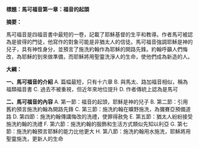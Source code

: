 **標題：馬可福音第一章：福音的起頭**

**摘要：**

馬可福音是四福音書中最短的一卷，記載了耶穌基督的生平和教導。作者馬可被認為是彼得的門徒，他寫作的對象可能是非猶太人的信徒。馬可福音強調耶穌是神的兒子，具有神性身分，並預言了施洗約翰作為耶穌的開路先鋒。約翰呼籲人們悔改，為耶穌的到來做準備，而耶穌將用聖靈洗淨人的生命，使他們成為新造的人。

**大綱：**

**一、馬可福音的介紹**
    A. 篇幅最短，只有十六章
    B. 與馬太、路加福音相似，稱為福類福音書
    C. 過去不被重視，但近年來地位提升
    D. 作者傳統上認為是馬可

**二、馬可福音的內容**
    A. 第一節：福音的起頭，耶穌是神的兒子
    B. 第二節：引用舊約預言施洗約翰為開路先鋒
    C. 第三節：施洗約翰在曠野施洗，為彌賽亞預備道路
    D. 第四節：施洗約翰傳講悔改的洗禮，使罪得赦免
    E. 第五節：猶太人紛紛接受施洗約翰的洗禮
    F. 第六節：施洗約翰的服飾和生活方式類似先知以利亞
    G. 第七節：施洗約翰預言耶穌的能力比他更大
    H. 第八節：施洗約翰用水施洗，耶穌將用聖靈施洗，更新人的生命